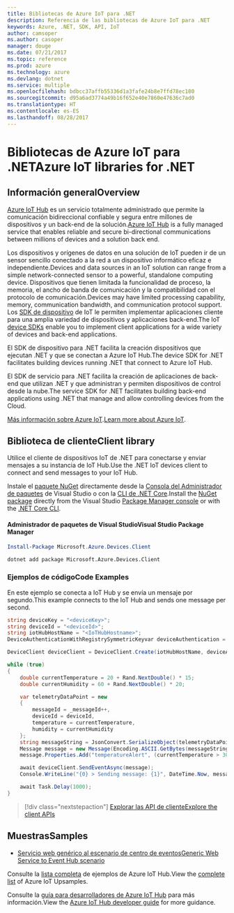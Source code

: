 ```yaml
---
title: Bibliotecas de Azure IoT para .NET
description: Referencia de las bibliotecas de Azure IoT para .NET
keywords: Azure, .NET, SDK, API, IoT
author: camsoper
ms.author: casoper
manager: douge
ms.date: 07/21/2017
ms.topic: reference
ms.prod: azure
ms.technology: azure
ms.devlang: dotnet
ms.service: multiple
ms.openlocfilehash: bdbcc37affb55336d1a3fafe24b8e7ffd78ec180
ms.sourcegitcommit: d95a6ad3774a49b16f652e40e7860e47636c7ad0
ms.translationtype: HT
ms.contentlocale: es-ES
ms.lasthandoff: 08/28/2017
---
```

# <a name="azure-iot-libraries-for-net"></a><span data-ttu-id="cf437-104">Bibliotecas de Azure IoT para .NET</span><span class="sxs-lookup"><span data-stu-id="cf437-104">Azure IoT libraries for .NET</span></span>

## <a name="overview"></a><span data-ttu-id="cf437-105">Información general</span><span class="sxs-lookup"><span data-stu-id="cf437-105">Overview</span></span>

<span data-ttu-id="cf437-106">[Azure IoT Hub](https://azure.microsoft.com/services/iot-hub/) es un servicio totalmente administrado que permite la comunicación bidireccional confiable y segura entre millones de dispositivos y un back-end de la solución.</span><span class="sxs-lookup"><span data-stu-id="cf437-106">[Azure IoT Hub](https://azure.microsoft.com/services/iot-hub/) is a fully managed service that enables reliable and secure bi-directional communications between millions of devices and a solution back end.</span></span>

<span data-ttu-id="cf437-107">Los dispositivos y orígenes de datos en una solución de IoT pueden ir de un sensor sencillo conectado a la red a un dispositivo informático eficaz e independiente.</span><span class="sxs-lookup"><span data-stu-id="cf437-107">Devices and data sources in an IoT solution can range from a simple network-connected sensor to a powerful, standalone computing device.</span></span> <span data-ttu-id="cf437-108">Dispositivos que tienen limitada la funcionalidad de proceso, la memoria, el ancho de banda de comunicación y la compatibilidad con el protocolo de comunicación.</span><span class="sxs-lookup"><span data-stu-id="cf437-108">Devices may have limited processing capability, memory, communication bandwidth, and communication protocol support.</span></span> <span data-ttu-id="cf437-109">Los [SDK de dispositivo](https://docs.microsoft.com/azure/iot-hub/iot-hub-devguide-sdks) de IoT le permiten implementar aplicaciones cliente para una amplia variedad de dispositivos y aplicaciones back-end.</span><span class="sxs-lookup"><span data-stu-id="cf437-109">The IoT [device SDKs](https://docs.microsoft.com/azure/iot-hub/iot-hub-devguide-sdks) enable you to implement client applications for a wide variety of devices and back-end applications.</span></span>

<span data-ttu-id="cf437-110">El SDK de dispositivo para .NET facilita la creación dispositivos que ejecutan .NET y que se conectan a Azure IoT Hub.</span><span class="sxs-lookup"><span data-stu-id="cf437-110">The device SDK for .NET facilitates building devices running .NET that connect to Azure IoT Hub.</span></span>

<span data-ttu-id="cf437-111">El SDK de servicio para .NET facilita la creación de aplicaciones de back-end que utilizan .NET y que administran y permiten dispositivos de control desde la nube.</span><span class="sxs-lookup"><span data-stu-id="cf437-111">The service SDK for .NET facilitates building back-end applications using .NET that manage and allow controlling devices from the Cloud.</span></span>

<span data-ttu-id="cf437-112">[Más información sobre Azure IoT](https://docs.microsoft.com/azure/iot-hub/).</span><span class="sxs-lookup"><span data-stu-id="cf437-112">[Learn more about Azure IoT](https://docs.microsoft.com/azure/iot-hub/).</span></span>


## <a name="client-library"></a><span data-ttu-id="cf437-113">Biblioteca de cliente</span><span class="sxs-lookup"><span data-stu-id="cf437-113">Client library</span></span>

<span data-ttu-id="cf437-114">Utilice el cliente de dispositivos IoT de .NET para conectarse y enviar mensajes a su instancia de IoT Hub.</span><span class="sxs-lookup"><span data-stu-id="cf437-114">Use the .NET IoT devices client to connect and send messages to your IoT Hub.</span></span>

<span data-ttu-id="cf437-115">Instale el [paquete NuGet]( https://www.nuget.org/packages/Microsoft.Azure.Devices.Client) directamente desde la [Consola del Administrador de paquetes][PackageManager] de Visual Studio o con la [CLI de .NET Core][DotNetCLI].</span><span class="sxs-lookup"><span data-stu-id="cf437-115">Install the [NuGet package]( https://www.nuget.org/packages/Microsoft.Azure.Devices.Client) directly from the Visual Studio [Package Manager console][PackageManager] or with the [.NET Core CLI][DotNetCLI].</span></span>

#### <a name="visual-studio-package-manager"></a><span data-ttu-id="cf437-116">Administrador de paquetes de Visual Studio</span><span class="sxs-lookup"><span data-stu-id="cf437-116">Visual Studio Package Manager</span></span>

```powershell
Install-Package Microsoft.Azure.Devices.Client
```

```bash
dotnet add package Microsoft.Azure.Devices.Client
```
### <a name="code-examples"></a><span data-ttu-id="cf437-117">Ejemplos de código</span><span class="sxs-lookup"><span data-stu-id="cf437-117">Code Examples</span></span> 

<span data-ttu-id="cf437-118">En este ejemplo se conecta a IoT Hub y se envía un mensaje por segundo.</span><span class="sxs-lookup"><span data-stu-id="cf437-118">This example connects to the IoT Hub and sends one message per second.</span></span>

```csharp
string deviceKey = "<deviceKey>";
string deviceId = "<deviceId>";
string iotHubHostName = "<IoTHubHostname>";
DeviceAuthenticationWithRegistrySymmetricKeyvar deviceAuthentication = new DeviceAuthenticationWithRegistrySymmetricKey(deviceId, deviceKey);

DeviceClient deviceClient = DeviceClient.Create(iotHubHostName, deviceAuthentication, TransportType.Mqtt);

while (true)
{
    double currentTemperature = 20 + Rand.NextDouble() * 15;
    double currentHumidity = 60 + Rand.NextDouble() * 20;

    var telemetryDataPoint = new
    {
        messageId = _messageId++,
        deviceId = deviceId,
        temperature = currentTemperature,
        humidity = currentHumidity
    };
    string messageString = JsonConvert.SerializeObject(telemetryDataPoint);
    Message message = new Message(Encoding.ASCII.GetBytes(messageString));
    message.Properties.Add("temperatureAlert", (currentTemperature > 30) ? "true" : "false");

    await deviceClient.SendEventAsync(message);
    Console.WriteLine("{0} > Sending message: {1}", DateTime.Now, messageString);

    await Task.Delay(1000);
}
```


> [!div class="nextstepaction"]
> [<span data-ttu-id="cf437-119">Explorar las API de cliente</span><span class="sxs-lookup"><span data-stu-id="cf437-119">Explore the client APIs</span></span>](/dotnet/api/overview/azure/iot/client)

## <a name="samples"></a><span data-ttu-id="cf437-120">Muestras</span><span class="sxs-lookup"><span data-stu-id="cf437-120">Samples</span></span>

- [<span data-ttu-id="cf437-121">Servicio web genérico al escenario de centro de eventos</span><span class="sxs-lookup"><span data-stu-id="cf437-121">Generic Web Service to Event Hub scenario</span></span>](https://azure.microsoft.com/resources/samples/event-hubs-dotnet-importfromweb/)

<span data-ttu-id="cf437-122">Consulte la [lista completa](https://azure.microsoft.com/resources/samples/?platform=dotnet&service=iot-hub) de ejemplos de Azure IoT Hub.</span><span class="sxs-lookup"><span data-stu-id="cf437-122">View the [complete list](https://azure.microsoft.com/resources/samples/?platform=dotnet&service=iot-hub) of Azure IoT Upsamples.</span></span>

<span data-ttu-id="cf437-123">Consulte la [guía para desarrolladores de Azure IoT Hub](https://docs.microsoft.com/azure/iot-hub/iot-hub-devguide) para más información.</span><span class="sxs-lookup"><span data-stu-id="cf437-123">View the [Azure IoT Hub developer guide](https://docs.microsoft.com/azure/iot-hub/iot-hub-devguide) for more guidance.</span></span>

[PackageManager]: https://docs.microsoft.com/nuget/tools/package-manager-console
[DotNetCLI]: https://docs.microsoft.com/dotnet/core/tools/dotnet-add-package
